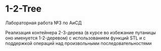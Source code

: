 # 1-2-Tree
Лабораторная работа №3 по АиСД

Реализация контейнера 2-3-дерева (в курсе во избежание путаницы оно именуется 1-2-деревом) с использованием функций STL
и с поддержкой операций над произвольными последовательностями
